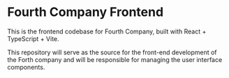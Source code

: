 # Fourth Company Frontend

This is the frontend codebase for Fourth Company, built with React + TypeScript + Vite.

This repository will serve as the source for the front-end development of the Forth company and will be responsible for managing the user interface components.
